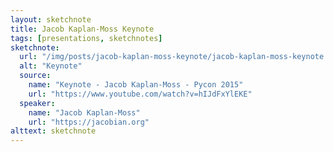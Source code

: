 ```yaml
---
layout: sketchnote
title: Jacob Kaplan-Moss Keynote
tags: [presentations, sketchnotes]
sketchnote:
  url: "/img/posts/jacob-kaplan-moss-keynote/jacob-kaplan-moss-keynote.jpg"
  alt: "Keynote"
  source:
    name: "Keynote - Jacob Kaplan-Moss - Pycon 2015"
    url: "https://www.youtube.com/watch?v=hIJdFxYlEKE"
  speaker:
    name: "Jacob Kaplan-Moss"
    url: "https://jacobian.org"
alttext: sketchnote
---
```

